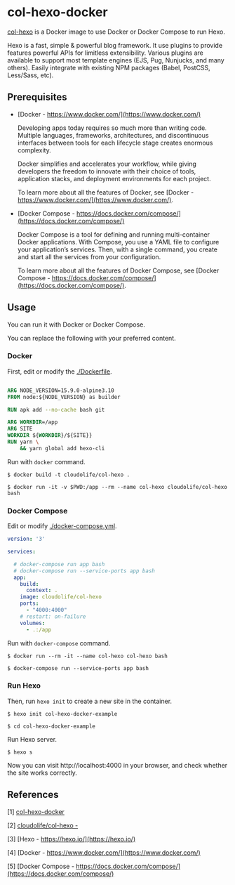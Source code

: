 
# col-hexo-docker

[col-hexo](https://github.com/CloudoLife/col-hexo-docker) is a Docker image to use Docker or Docker Compose to run Hexo.

Hexo is a fast, simple & powerful blog framework. It use plugins to provide features powerful APIs for limitless extensibility. Various plugins are available to support most template engines (EJS, Pug, Nunjucks, and many others). Easily integrate with existing NPM packages (Babel, PostCSS, Less/Sass, etc).

<!-- more -->

## Prerequisites

- [Docker - https://www.docker.com/](https://www.docker.com/)

  Developing apps today requires so much more than writing code. Multiple languages, frameworks, architectures, and discontinuous interfaces between tools for each lifecycle stage creates enormous complexity. 
  
  Docker simplifies and accelerates your workflow, while giving developers the freedom to innovate with their choice of tools, application stacks, and deployment environments for each project.

  To learn more about all the features of Docker, see [Docker - https://www.docker.com/](https://www.docker.com/).

- [Docker Compose - https://docs.docker.com/compose/](https://docs.docker.com/compose/)

  Docker Compose is a tool for defining and running multi-container Docker applications. With Compose, you use a YAML file to configure your application’s services. Then, with a single command, you create and start all the services from your configuration. 
  
  To learn more about all the features of Docker Compose, see [Docker Compose - https://docs.docker.com/compose/](https://docs.docker.com/compose/).

## Usage

You can run it with Docker or Docker Compose.

You can replace the following with your preferred content.

### Docker

First, edit or modify the [./Dockerfile](./Dockerfile).

```Dockerfile

ARG NODE_VERSION=15.9.0-alpine3.10
FROM node:${NODE_VERSION} as builder

RUN apk add --no-cache bash git

ARG WORKDIR=/app
ARG SITE
WORKDIR ${WORKDIR}/${SITE}}
RUN yarn \
    && yarn global add hexo-cli
```

Run with `docker` command.

```shell
$ docker build -t cloudolife/col-hexo .

$ docker run -it -v $PWD:/app --rm --name col-hexo cloudolife/col-hexo bash
```

### Docker Compose

Edit or modify [./docker-compose.yml](./docker-compose.yml).

```yml
version: '3'

services:

  # docker-compose run app bash
  # docker-compose run --service-ports app bash
  app:
    build:
      context: .
    image: cloudolife/col-hexo
    ports:
      - "4000:4000"
    # restart: on-failure
    volumes:
      - .:/app
```

Run with `docker-compose` command.

```shell
$ docker run --rm -it --name col-hexo col-hexo bash
```

```shell
$ docker-compose run --service-ports app bash
```

### Run Hexo

Then, run `hexo init` to create a new site in the container.

```shell
$ hexo init col-hexo-docker-example

$ cd col-hexo-docker-example
```

Run Hexo server.

```shell
$ hexo s
```

Now you can visit http://localhost:4000 in your browser, and check whether the site works correctly.

## References

[1] [col-hexo-docker](https://github.com/CloudoLife/col-hexo-docker)

[2] [cloudolife/col-hexo - ](https://hub.docker.com/r/cloudolife/col-hexo)

[3] [Hexo - https://hexo.io/](https://hexo.io/)

[4] [Docker - https://www.docker.com/](https://www.docker.com/)

[5] [Docker Compose - https://docs.docker.com/compose/](https://docs.docker.com/compose/)